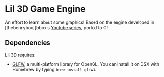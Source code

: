 # Lil 3D Game Engine

An effort to learn about some graphics! Based on the engine developed in
[thebennybox][bbox's [Youtube series][yt], ported to C!

[yt]: https://www.youtube.com/playlist?list=PLEETnX-uPtBXP_B2yupUKlflXBznWIlL5
[bbox]: https://www.youtube.com/user/thebennybox

## Dependencies

Lil 3D requires:

- [GLFW][glfw], a multi-platform library for OpenGL. You can
install it on OSX with Homebrew by typing `brew install glfw3`.

[glfw]: https://www.glfw.org/
